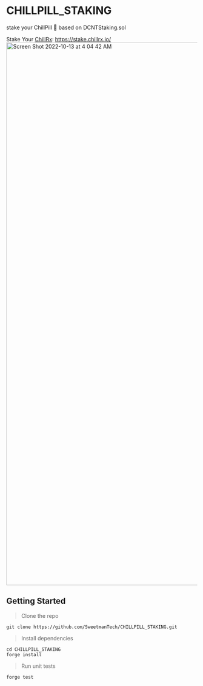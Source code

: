 # CHILLPILL_STAKING
stake your ChillPill 💊 based on DCNTStaking.sol

Stake Your [ChillRx](https://opensea.io/collection/chillrx): https://stake.chillrx.io/
<img width="1428" alt="Screen Shot 2022-10-13 at 4 04 42 AM" src="https://user-images.githubusercontent.com/23249402/195553451-78c1632c-1501-4c26-90f7-ae8c14b8070b.png">


## Getting Started
> Clone the repo
```
git clone https://github.com/SweetmanTech/CHILLPILL_STAKING.git
```
> Install dependencies
```
cd CHILLPILL_STAKING
forge install
```
> Run unit tests
```
forge test
```
